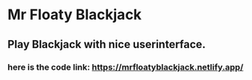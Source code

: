 # Mr Floaty Blackjack  
## Play Blackjack with nice userinterface.  
### here is the code link: https://mrfloatyblackjack.netlify.app/

